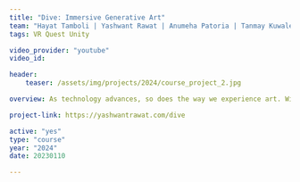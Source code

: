 ```yaml
---
title: "Dive: Immersive Generative Art"
team: "Hayat Tamboli | Yashwant Rawat | Anumeha Patoria | Tanmay Kuwalekar"
tags: VR Quest Unity

video_provider: "youtube"
video_id:

header:
    teaser: /assets/img/projects/2024/course_project_2.jpg

overview: As technology advances, so does the way we experience art. With immersive art experiences, we are no longer just observers; we are participants in the artwork.<br><br>It can allow us to experience art and connect with artwork in richer and fuller ways. Here is our attempt to make a Tool / Pipeline which can help people to make art that they can experience and share.<br><br>DIVE is a tool designed to revolutionize the way we create, experience, and share art.With DIVE, you can generate art using intuitive node-based controls, bringing your artistic vision to life in stunning detail.<br><br>But DIVE is more than just a creative tool—it's an experience. Feel the immersive power of your creation as it surrounds you, enveloping you in a world of your own making. And when you're ready, share your masterpiece with the world. Invite others to experience your art firsthand, or collaborate with friends to create something truly unique. 

project-link: https://yashwantrawat.com/dive

active: "yes"
type: "course"
year: "2024"
date: 20230110

---
```

